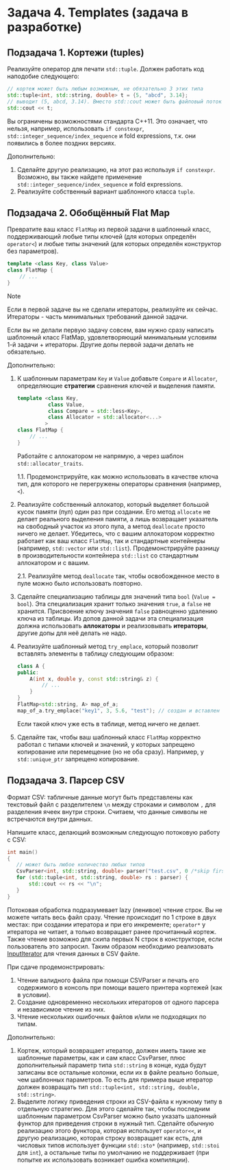 
# Задача 4. Templates (задача в разработке)

## Подзадача 1. Кортежи (tuples)

Реализуйте оператор для печати `std::tuple`. Должен работать код наподобие следующего:
```C++
// кортеж может быть любым возможным, не обязательно 3 этих типа
std::tuple<int, std::string, double> t = {5, "abcd", 3.14};
// выводит (5, abcd, 3.14). Вместо std::cout может быть файловый поток
std::cout << t; 
```
Вы ограничены возможностями стандарта С++11. Это означает, что нельзя, например, использовать `if constexpr`, `std::integer_sequence/index_sequence` и fold expressions, т.к. они появились в более поздних версиях.

Дополнительно: 

1. Сделайте другую реализацию, на этот раз используя `if constexpr`. Возможно, вы также найдете применение `std::integer_sequence/index_sequence` и fold expressions.
2. Реализуйте собственный вариант шаблонного класса `tuple`.

## Подзадача 2. Обобщённый Flat Map

Превратите ваш класс `FlatMap` из первой задачи в шаблонный класс, поддерживающий любые типы ключей (для которых определён `operator<`) и любые типы значений (для которых определён конструктор без параметров).

```C++
template <class Key, class Value>
class FlatMap {
    // ...
}
```

> [!NOTE]
> Если в первой задаче вы не сделали итераторы, реализуйте их сейчас. Итераторы - часть минимальных требований данной задачи.
>
> Если вы не делали первую задачу совсем, вам нужно сразу написать шаблонный класс FlatMap, удовлетворяющий минимальным условиям 1-й задачи + итераторы. Другие допы первой задачи делать не обязательно.

Дополнительно: 

1. К шаблонным параметрам `Key` и `Value` добавьте `Compare` и `Allocator`, определяющие **стратегии** сравнения ключей и выделения памяти. 
    ```C++
    template <class Key,
              class Value,
              class Compare = std::less<Key>,
              class Allocator = std::allocator<...>
             >
    class FlatMap {
        // ...
    }
    ```
    Работайте с аллокатором не напрямую, а через шаблон `std::allocator_traits`.

    1.1. Продемонстрируйте, как можно использовать в качестве ключа тип, для которого не перегружены операторы сравнения (например, `<`).

3. Реализуйте собственный аллокатор, который выделяет большой кусок памяти (пул) один раз при создании. Его метод `allocate` не делает реального выделения памяти, а лишь возвращает указатель на свободный участок из этого пула, а метод `deallocate` просто ничего не делает. Убедитесь, что с вашим аллокатором корректно работает как ваш класс `FlatMap`, так и стандартные контейнеры (например, `std::vector` или `std::list`). Продемонстрируйте разницу в производительности контейнера `std::list` со стандартным аллокатором и с вашим.

    2.1. Реализуйте метод `deallocate` так, чтобы освобожденное место в пуле можно было использовать повторно.

4. Сделайте специализацию таблицы для значений типа `bool` (`Value = bool`). Эта специализация хранит только значения `true`, а `false` не хранится. Присвоение ключу значения `false` равноценно удалению ключа из таблицы. Из допов данной задачи эта специализация должна использовать **аллокаторы** и реализовывать **итераторы**, другие допы для неё делать не надо.

5. Реализуйте шаблонный метод `try_emplace`, который позволит вставлять элементы в таблицу следующим образом:
    ```C++
    class A {
    public:
        A(int x, double y, const std::string& z) {
            // ...
        }
    }
    FlatMap<std::string, A> map_of_a;
    map_of_a.try_emplace("key1", 3, 5.6, "test"); // создан и вставлен в таблицу объект A(3, 5.6, "test") по ключу "key1"
    ```
    Если такой ключ уже есть в таблице, метод ничего не делает.

6. Сделайте так, чтобы ваш шаблонный класс `FlatMap` корректно работал с типами ключей и значений, у которых запрещено копирование или перемещение (но не оба сразу). Например, у `std::unique_ptr` запрещено копирование.

## Подзадача 3. Парсер CSV

Формат CSV: табличные данные могут быть представлены как текстовый файл с разделителем `\n` между строками и символом `,` для разделения ячеек внутри строки. Считаем, что данные символы не встречаются внутри данных.

Напишите класс, делающий возможным следующую потоковую работу с CSV:
```C++
int main()
{
   // может быть любое количество любых типов
   CsvParser<int, std::string, double> parser("test.csv", 0 /*skip first lines count*/);
   for (std::tuple<int, std::string, double> rs : parser) {
       std::cout << rs << "\n";
   }
}
```

Потоковая обработка подразумевает lazy (ленивое) чтение строк. Вы не можете читать весь файл сразу. Чтение происходит по 1 строке в двух местах: при создании итератора и при его инкременте; `operator*` у итератора не читает, а только возвращает ранее прочитанный кортеж. Также чтение возможно для скипа первых N строк в конструкторе, если пользователь это запросил. Таким образом необходимо реализовать [InputIterator](https://en.cppreference.com/w/cpp/named_req/InputIterator) для чтения данных в CSV файле. 

При сдаче продемонстрировать:
1. Чтение валидного файла при помощи CSVParser и печать его содержимого в консоль при помощи вашего принтера кортежей (как в условии).
2. Создание одновременно нескольких итераторов от одного парсера и независимое чтение из них.
3. Чтение нескольких ошибочных файлов и/или не подходящих по типам.

Дополнительно:
1. Кортеж, который возвращает итератор, должен иметь такие же шаблонные параметры, как и сам класс CsvParser, плюс дополнительный параметр типа `std::string` в конце, куда будут записаны все остальные колонки, если их в файле реально больше, чем шаблонных параметров. То есть для примера выше итератор должен возвращать тип `std::tuple<int, std::string, double, std::string>`.
2. Выделите логику приведения строки из CSV-файла к нужному типу в отдельную стратегию. Для этого сделайте так, чтобы последним шаблонным параметром CsvParser можно было указать шалонный функтор для приведения строки в нужный тип. Сделайте обычную реализацию этого функтора, которая использует `operator<<`, и другую реализацию, которая строку возвращает как есть, для числовых типов использует функции `std::sto*` (например, `std::stoi` для `int`), а остальные типы по умолчанию не поддерживает (при попытке их использовать возникает ошибка компиляции).
